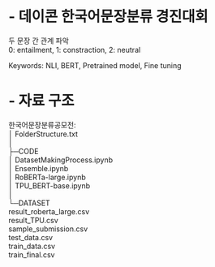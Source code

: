 # - 데이콘 한국어문장분류 경진대회
두 문장 간 관계 파악  
0: entailment, 1: constraction, 2: neutral  

Keywords: NLI, BERT, Pretrained model, Fine tuning


# - 자료 구조

한국어문장분류공모전:  
│  FolderStructure.txt  
│  
├─CODE  
│      DatasetMakingProcess.ipynb  
│      Ensemble.ipynb  
│      RoBERTa-large.ipynb  
│      TPU_BERT-base.ipynb  
│  
└─DATASET  
       result_roberta_large.csv  
       result_TPU.csv  
       sample_submission.csv  
       test_data.csv  
       train_data.csv  
       train_final.csv  
        
